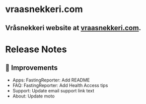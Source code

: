 # vraasnekkeri.com
## Vråsnekkeri website at [vraasnekkeri.com](https://www.vraasnekkeri.com).

# Release Notes
## 🔨 Improvements
- Apps: FastingReporter: Add README
- FAQ: FastingReporter: Add Health Access tips
- Support: Update email support link text
- About: Update moto
